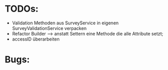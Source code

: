 # TODOs:

- Validation Methoden aus SurveyService in eigenen SurveyValidationService verpacken
- Refactor Builder --> anstatt Settern eine Methode die alle Attribute setzt;
- accessID überarbeiten

# Bugs:

